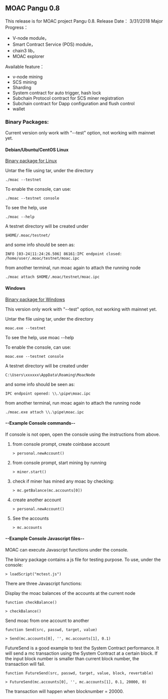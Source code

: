 ## MOAC Pangu 0.8 
This release is for MOAC project Pangu 0.8.
Release Date： 3/31/2018
Major Progress：

* V-node module，
* Smart Contract Service (POS) module，
* chain3 lib，
* MOAC explorer

Available feature：

* v-node mining
* SCS mining
* Sharding
* System contract for auto trigger, hash lock
* Subchain Protocol contract for SCS miner registration
* Subchain contract for Dapp configuration and flush control
* wallet

### Binary Packages:

Current version only work with "--test" option, not working with mainnet yet. 


#### Debian/Ubuntu/CentOS Linux
 
 [Binary package for Linux](https://github.com/MOACChain/moac-core/releases/download/0.8.0/MOAC-Pangu-0.8.0-Ubuntu.zip)
 
Untar the file using tar, under the directory

	./moac --testnet

To enable the console, can use:

	./moac --testnet console

To see the help, use

	./moac --help


A testnet directory will be created under 

	$HOME/.moac/testnet/
and some info should be seen as:

    INFO [03-24|11:24:26.506] 86161:IPC endpoint closed: /home/user/.moac/testnet/moac.ipc 

from another terminal, run moac again to attach the running node

	./moac attach $HOME/.moac/testnet/moac.ipc

#### Windows

[Binary package for Windows](https://github.com/MOACChain/moac-core/releases/download/0.8.0/MOAC-Pangu-0.8.0-Windows.zip)

This version only work with "--test" option, not working with mainnet yet.

Untar the file using tar, under the directory 

	moac.exe --testnet

To see the help, use moac --help

To enable the console, can use: 

	moac.exe --testnet console

A testnet directory will be created under 

	C:\Users\xxxxxx\AppData\Roaming\MoacNode 
	
and some info should be seen as:

	IPC endpoint opened: \\.\pipe\moac.ipc
	
from another terminal, run moac again to attach the running node

	./moac.exe attach \\.\pipe\moac.ipc

#### --Example Console commands-- 

If console is not open, open the console using the instructions from above.

1. from console prompt, create coinbase account

	`> personal.newAccount()`

2. from console prompt, start mining by running

	`> miner.start()`

3. check if miner has mined any moac by checking:
	
	`> mc.getBalance(mc.accounts[0])`

4. create another account

	`> personal.newAccount()`

5. See the accounts

	`> mc.accounts`

#### --Example Console Javascript files-- 

MOAC can execute Javascript functions under the console.

The binary package contains a js file for testing purpose.
To use, under the console:

	> loadScript("mctest.js")

There are three Javascript functions:

Display the moac balances of the accounts at the current node

`function checkBalance()`

	> checkBalance()

Send moac from one account to another

`function Send(src, passwd, target, value)`


	> Send(mc.accounts[0], '', mc.accounts[1], 0.1)

FutureSend is a good example to test the System Contract
performance. It will send a mc transaction using the 
System Contract at a certain block. If the input block
number is smaller than current block number, the transaction
will fail.

`function FutureSend(src, passwd, target, value, block, revertable)`

	> FutureSend(mc.accounts[0], '', mc.accounts[1], 0.1, 20000, 0)

The transaction will happen when blocknumber = 20000.